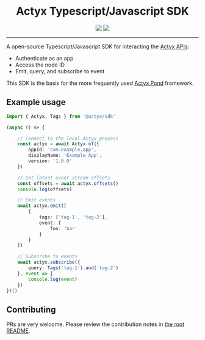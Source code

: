 <div align="center">
    <h1>Actyx Typescript/Javascript SDK</h1>
    <a href="https://www.npmjs.com/package/@actyx/sdk"><img src="https://img.shields.io/npm/v/@actyx/sdk.svg?style=flat" /></a>
    <a href="https://github.com/Actyx/Actyx/blob/master/README.md#contributing"><img src="https://img.shields.io/badge/PRs-welcome-brightgreen.svg" /></a>
    <br />
    <hr />
</div>

A open-source Typescript/Javascript SDK for interacting the [Actyx APIs](https://developer.actyx.com/docs/reference/overview):

- Authenticate as an app
- Access the node ID
- Emit, query, and subscribe to event

This SDK is the basis for the more frequently used [Actyx Pond](https://developer.actyx.com/docs/how-to/actyx-pond/introduction) framework.

## Example usage

```typescript
import { Actyx, Tags } from '@actyx/sdk'

(async () => {

    // Connect to the local Actyx process
    const actyx = await Actyx.of({
        appId: 'com.example.app',
        displayName: 'Example App',
        version: '1.0.0'
    })

    // Get latest event stream offsets
    const offsets = await actyx.offsets()
    console.log(offsets)

    // Emit events
    await actyx.emit([
        {
            tags: ['tag-1', 'tag-2'],
            event: {
                foo: 'bar'
            }
        }
    ])

    // Subscribe to events
    await actyx.subscribe({
        query: Tags('tag-1').and('tag-2')
    }, event => {
        console.log(event)
    })
})()
```

## Contributing

PRs are very welcome. Please review the contribution notes in [the root README](https://github.com/Actyx/Actyx/blob/master/README.md#contributing).
